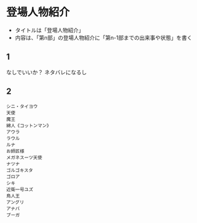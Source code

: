 # 登場人物紹介
- タイトルは「登場人物紹介」
- 内容は、「第n部」の登場人物紹介に「第n-1部までの出来事や状態」を書く

## 1
なしでいいか？
ネタバレになるし

## 2

```
シニ・タイヨウ
天使
魔王
綿人《コットンマン》
アウラ
ラウル
ルナ
お師匠様
メガネスーツ天使
ナツナ
ゴルゴキスタ
ゴロア
シキ
近衛一号ユズ
鳥人王
アングリ
アナバ
ブーガ
```
